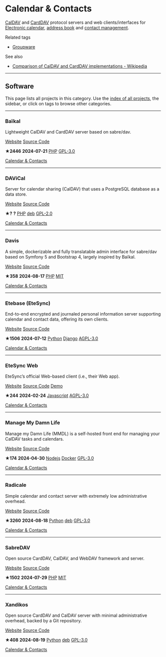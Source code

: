 # Calendar & Contacts

[CalDAV](https://en.wikipedia.org/wiki/CalDAV) and [CardDAV](https://en.wikipedia.org/wiki/CardDAV) protocol servers and web clients/interfaces for [Electronic calendar](https://en.wikipedia.org/wiki/Calendaring_software), [address book](https://en.wikipedia.org/wiki/Address_book) and [contact management](https://en.wikipedia.org/wiki/Contact_manager).

Related tags

* [Groupware](https://awesome-selfhosted.net/tags/groupware.html)

See also

* [Comparison of CalDAV and CardDAV implementations - Wikipedia](https://en.wikipedia.org/wiki/Comparison_of_CalDAV_and_CardDAV_implementations)

---

## Software

This page lists all projects in this category. Use the [index of all projects](https://awesome-selfhosted.net/index.html), the sidebar, or click on  tags to browse other categories.

---

### Baïkal

Lightweight CalDAV and CardDAV server based on sabre/dav.

[ Website](https://sabre.io/baikal/) [ Source Code](https://github.com/sabre-io/Baikal)

**★2446**  **2024-07-21** [ PHP](https://awesome-selfhosted.net/platforms/php.html) [ GPL-3.0](https://awesome-selfhosted.net/index.html#list-of-licenses)

[ Calendar & Contacts](https://awesome-selfhosted.net/tags/calendar--contacts.html)

---

### DAViCal

Server for calendar sharing (CalDAV) that uses a PostgreSQL database as a data store.

[ Website](https://www.davical.org/) [ Source Code](https://gitlab.com/davical-project/davical)

**★?**  **?** [ PHP](https://awesome-selfhosted.net/platforms/php.html) [ deb](https://awesome-selfhosted.net/platforms/deb.html) [ GPL-2.0](https://awesome-selfhosted.net/index.html#list-of-licenses)

[ Calendar & Contacts](https://awesome-selfhosted.net/tags/calendar--contacts.html)

---

### Davis

A simple, dockerizable and fully translatable admin interface for sabre/dav based on Symfony 5 and Bootstrap 4, largely inspired by Baïkal.

[ Website](https://github.com/tchapi/davis) [ Source Code](https://github.com/tchapi/davis)

**★358**  **2024-08-17** [ PHP](https://awesome-selfhosted.net/platforms/php.html) [ MIT](https://awesome-selfhosted.net/index.html#list-of-licenses)

[ Calendar & Contacts](https://awesome-selfhosted.net/tags/calendar--contacts.html)

---

### Etebase (EteSync)

End-to-end encrypted and journaled personal information server supporting calendar and contact data, offering its own clients.

[ Website](https://www.etebase.com/) [ Source Code](https://github.com/etesync/server)

**★1506**  **2024-07-12** [ Python](https://awesome-selfhosted.net/platforms/python.html) [ Django](https://awesome-selfhosted.net/platforms/django.html) [ AGPL-3.0](https://awesome-selfhosted.net/index.html#list-of-licenses)

[ Calendar & Contacts](https://awesome-selfhosted.net/tags/calendar--contacts.html)

---

### EteSync Web

EteSync’s official Web-based client (i.e., their Web app).

[ Website](https://www.etesync.com/faq/#web-client) [ Source Code](https://github.com/etesync/etesync-web) [ Demo](https://client.etesync.com/)

**★244**  **2024-02-24** [ Javascript](https://awesome-selfhosted.net/platforms/javascript.html) [ AGPL-3.0](https://awesome-selfhosted.net/index.html#list-of-licenses)

[ Calendar & Contacts](https://awesome-selfhosted.net/tags/calendar--contacts.html)

---

### Manage My Damn Life

Manage my Damn Life (MMDL) is a self-hosted front end for managing your CalDAV tasks and calendars.

[ Website](https://github.com/intri-in/manage-my-damn-life-nextjs) [ Source Code](https://github.com/intri-in/manage-my-damn-life-nextjs)

**★174**  **2024-04-30** [ Nodejs](https://awesome-selfhosted.net/platforms/nodejs.html) [ Docker](https://awesome-selfhosted.net/platforms/docker.html) [ GPL-3.0](https://awesome-selfhosted.net/index.html#list-of-licenses)

[ Calendar & Contacts](https://awesome-selfhosted.net/tags/calendar--contacts.html)

---

### Radicale

Simple calendar and contact server with extremely low administrative overhead.

[ Website](https://radicale.org/) [ Source Code](https://github.com/Kozea/Radicale)

**★3260**  **2024-08-18** [ Python](https://awesome-selfhosted.net/platforms/python.html) [ deb](https://awesome-selfhosted.net/platforms/deb.html) [ GPL-3.0](https://awesome-selfhosted.net/index.html#list-of-licenses)

[ Calendar & Contacts](https://awesome-selfhosted.net/tags/calendar--contacts.html)

---

### SabreDAV

Open source CardDAV, CalDAV, and WebDAV framework and server.

[ Website](https://sabre.io/) [ Source Code](https://github.com/sabre-io/dav)

**★1502**  **2024-07-29** [ PHP](https://awesome-selfhosted.net/platforms/php.html) [ MIT](https://awesome-selfhosted.net/index.html#list-of-licenses)

[ Calendar & Contacts](https://awesome-selfhosted.net/tags/calendar--contacts.html)

---

### Xandikos

Open source CardDAV and CalDAV server with minimal administrative overhead, backed by a Git repository.

[ Website](https://github.com/jelmer/xandikos) [ Source Code](https://github.com/jelmer/xandikos)

**★408**  **2024-08-19** [ Python](https://awesome-selfhosted.net/platforms/python.html) [ deb](https://awesome-selfhosted.net/platforms/deb.html) [ GPL-3.0](https://awesome-selfhosted.net/index.html#list-of-licenses)

[ Calendar & Contacts](https://awesome-selfhosted.net/tags/calendar--contacts.html)
